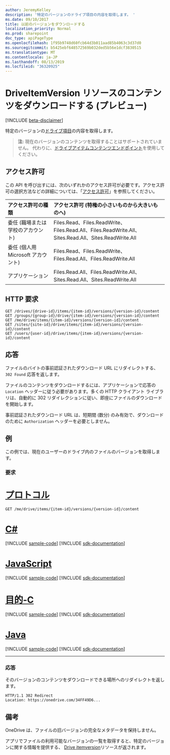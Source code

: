 ```yaml
---
author: JeremyKelley
description: '特定のバージョンのドライブ項目の内容を取得します。 '
ms.date: 09/10/2017
title: 以前のバージョンをダウンロードする
localization_priority: Normal
ms.prod: sharepoint
doc_type: apiPageType
ms.openlocfilehash: 1f95b9748d60fcb64d3b011aad85b4063c3d37d0
ms.sourcegitcommit: b5425ebf648572569b032ded5b56e1dcf3830515
ms.translationtype: MT
ms.contentlocale: ja-JP
ms.lasthandoff: 08/13/2019
ms.locfileid: "36320925"
---
```

# <a name="download-contents-of-a-driveitemversion-resource-preview"></a>DriveItemVersion リソースのコンテンツをダウンロードする (プレビュー)

[!INCLUDE [beta-disclaimer](../../includes/beta-disclaimer.md)]

特定のバージョンの[ドライブ項目](../resources/driveitem.md)の内容を取得します。 

>**注:** 現在のバージョンのコンテンツを取得することはサポートされていません。 代わりに、[ドライブアイテムコンテンツエンドポイント](driveitem-get-content.md)を使用してください。

## <a name="permissions"></a>アクセス許可

この API を呼び出すには、次のいずれかのアクセス許可が必要です。アクセス許可の選択方法などの詳細については、「[アクセス許可](/graph/permissions-reference)」を参照してください。

|アクセス許可の種類      | アクセス許可 (特権の小さいものから大きいものへ)              |
|:--------------------|:---------------------------------------------------------|
|委任 (職場または学校のアカウント) | Files.Read、Files.ReadWrite、Files.Read.All、Files.ReadWrite.All、Sites.Read.All、Sites.ReadWrite.All    |
|委任 (個人用 Microsoft アカウント) | Files.Read、Files.ReadWrite、Files.Read.All、Files.ReadWrite.All    |
|アプリケーション | Files.Read.All、Files.ReadWrite.All、Sites.Read.All、Sites.ReadWrite.All |


## <a name="http-request"></a>HTTP 要求

<!-- { "blockType": "ignored"} -->

```http
GET /drives/{drive-id}/items/{item-id}/versions/{version-id}/content
GET /groups/{group-id}/drive/{item-id}/versions/{version-id}/content
GET /me/drive/items/{item-id}/versions/{version-id}/content
GET /sites/{site-id}/drive/items/{item-id}/versions/{version-id}/content
GET /users/{user-id}/drive/items/{item-id}/versions/{version-id}/content
```

## <a name="response"></a>応答

ファイルのバイトの事前認証されたダウンロード URL にリダイレクトする、`302 Found` 応答を返します。

ファイルのコンテンツをダウンロードするには、アプリケーションで応答の `Location` ヘッダーに従う必要があります。多くの HTTP クライアント ライブラリは、自動的に 302 リダイレクションに従い、即座にファイルのダウンロードを開始します。

事前認証されたダウンロード URL は、短期間 (数分) のみ有効で、ダウンロードのために `Authorization` ヘッダーを必要としません。

## <a name="example"></a>例

この例では、現在のユーザーのドライブ内のファイルのバージョンを取得します。

### <a name="request"></a>要求


# <a name="httptabhttp"></a>[プロトコル](#tab/http)
<!-- { "blockType": "request", "name": "get-version-contents", "scopes": "files.read", "tags": "service.graph" } -->

```http
GET /me/drive/items/{item-id}/versions/{version-id}/content
```
# <a name="ctabcsharp"></a>[C#](#tab/csharp)
[!INCLUDE [sample-code](../includes/snippets/csharp/get-version-contents-csharp-snippets.md)]
[!INCLUDE [sdk-documentation](../includes/snippets/snippets-sdk-documentation-link.md)]

# <a name="javascripttabjavascript"></a>[JavaScript](#tab/javascript)
[!INCLUDE [sample-code](../includes/snippets/javascript/get-version-contents-javascript-snippets.md)]
[!INCLUDE [sdk-documentation](../includes/snippets/snippets-sdk-documentation-link.md)]

# <a name="objective-ctabobjc"></a>[目的-C](#tab/objc)
[!INCLUDE [sample-code](../includes/snippets/objc/get-version-contents-objc-snippets.md)]
[!INCLUDE [sdk-documentation](../includes/snippets/snippets-sdk-documentation-link.md)]

# <a name="javatabjava"></a>[Java](#tab/java)
[!INCLUDE [sample-code](../includes/snippets/java/get-version-contents-java-snippets.md)]
[!INCLUDE [sdk-documentation](../includes/snippets/snippets-sdk-documentation-link.md)]

---


### <a name="response"></a>応答

そのバージョンのコンテンツをダウンロードできる場所へのリダイレクトを返します。

<!-- { "blockType": "response", "isEmpty": true  } -->

```http
HTTP/1.1 302 Redirect
Location: https://onedrive.com/34FF49D6...
```


## <a name="remarks"></a>備考

OneDrive は、ファイルの旧バージョンの完全なメタデータを保持しません。

アプリでファイルの利用可能なバージョンの一覧を取得すると、特定のバージョンに関する情報を提供する、 [Drive itemversion](../resources/driveitemversion.md)リソースが返されます。

<!--
{
  "type": "#page.annotation",
  "description": "List, review, and download previous versions of a driveItem",
  "keywords": "version, version history, versions",
  "section": "documentation",
  "tocPath": "Items/Version history",
  "suppressions": [
  ]
}
-->
